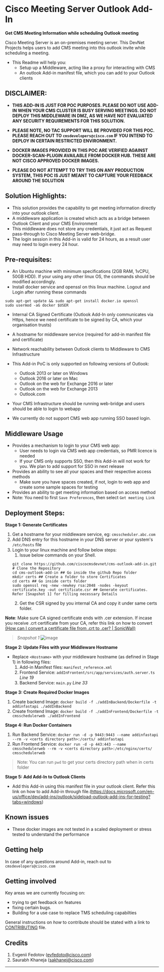 # Cisco Meeting Server Outlook Add-In
**Get CMS Meeting Information while scheduling Outlook meeting**

Cisco Meeting Server is an on-premises meeting server. This DevNet Projects helps users to add CMS meeting into this outlook invite while scheduling a meeting.

- This Readme will help you:
  - Setup up a Middleware, acting like a proxy for interacting with CMS
  - An outlook Add-in manifest file, which you can add to your Outlook clients

## DISCLAIMER: 

- **THIS ADD-IN IS JUST FOR POC PURPOSES. PLEASE DO NOT USE ADD-IN WHEN YOUR CMS CLUSTER IS BUSY SERVING MEETINGS. DO NOT DEPLOY THIS MIDDLEWARE IN DMZ, AS WE HAVE NOT EVALUATED ANY SECURITY REQUIREMENTS FOR THIS SOLUTION.**

- **PLEASE NOTE, NO TAC SUPPORT WILL BE PROVIDED FOR THIS POC. PLEASE REACH OUT TO `cmsdevelopers@cisco.com` IF YOU INTEND TO DEPLOY IN CERTAIN RESTRICTED ENVIRONMENT.**

- **DOCKER IMAGES PROVIDED IN THIS POC ARE  VERIFIED AGAINST  DOCKER-SCAN-PLUGIN AVAILABLE FROM DOCKER HUB. THESE ARE NOT CISCO APPROVED DOCKER IMAGES.**
  
- **PLEASE DO NOT ATTEMPT TO TRY THIS ON ANY PRODUCTION SYSTEM, THIS POC IS JUST MEANT TO CAPTURE YOUR FEEDBACK AROUND THE SOLUTION**

## Solution Highlights:

- This solution provides the capability to get meeting information directly into your outlook client.
- A middleware application is created which acts as a bridge between Outlook Client and your CMS Environment
- This middleware does not store any credentials, it just act as Request pass-through to Cisco Meeting Server web-bridge.
- The login session in this Add-in is valid for 24 hours, as a result user may need to login every 24 hour.


## Pre-requisites:
- An Ubuntu machine with minimum specifications (2GB RAM, 1vCPU, 50GB HDD). If your using any other linux OS, the commands should be modified accordingly.
- Install docker service and openssl on this linux machine. Logout and Login after running these commands
```shell
sudo apt-get update && sudo apt-get install docker.io openssl
sudo usermod -aG docker $USER
```
- Internal CA Signed Certificate (Outlook Add-In only communicates via Https, hence we need certificate to be signed by CA, which your organisation trusts)
- A hostname for middleware service (required for add-in manifest file and certificate)
- Network reachability between Outlook clients to Middleware to CMS Infrastructure
- This Add-in PoC is only supported on following versions of Outlook:
  - Outlook 2013 or later on Windows
  - Outlook 2016 or later on Mac
  - Outlook on the web for Exchange 2016 or later
  - Outlook on the web for Exchange 2013
  - Outlook.com

- Your CMS Infrastructure should be running web-bridge and users should be able to login to webapp
- We currently do not support CMS web app running SSO based login.



## Middleware Usage

- Provides a mechanism to login to your CMS web app:
	- User needs to login via CMS web app credentials, so PMR licence is needed
	- If your CMS only supports SSO, then this Add-in will not work for you. We plan to add support for SSO in next release
- Provides an ability to see all your spaces and their respective access methods
	- Make sure you have spaces created, if not, login to web app and create some sample spaces for testing
- Provides an ability to get meeting information based on access method
- Note: You need to first `Save Preferences`, then select `Get meeting Link`



## Deployment Steps:

**Stage 1: Generate Certificates**

1. Get a hostname for your middleware service, eg: `cmsscheduler.abc.com`
2. Add DNS entry for this hostname in your DNS server or your system's  `/etc/hosts` file
3. Login to your linux machine and follow below steps:
   1. Issue below commands on your Shell.
   ```shell
   git clone https://github.com/ciscocmsdevnet/cms-outlook-add-in.git # Clone the Repository
   cd cms-outlook-add-in ## Go inside the github Repo folder
   mkdir certs ## Create a folder to store Certificates
   cd certs ## Go inside certs folder
   sudo openssl req -new -newkey rsa:2048 -nodes -keyout certificate.key -out certificate.csr ## Generate certificates. Refer [Snapshot 1] for filling necessary Details
   ```
   2. Get the CSR signed by you internal CA and copy it under same certs folder.  

**Note**: Make sure CA signed certificate ends with .cer extension. If incase you receive .crt certificate from your CA, refer this link on how to convert [(How can I convert a certificate file from .crt to .cer? | SonicWall)](https://www.sonicwall.com/support/knowledge-base/how-can-i-convert-a-certificate-file-from-crt-to-cer/170504597576961/)

> *Snapshot 1*
![image](https://user-images.githubusercontent.com/40081345/164265718-abe7afa5-390a-4e57-93ec-62e7a538d7da.png)
	
**Stage 2: Update Files with your Middleware Hostname**
	
- Replace `<Hostname>` with your middleware hostname (as defined in Stage 1) in following files:
   1. Add-in Manifest files: `manifest_reference.xml`
   2. Frontend Service: `addInFrontent/src/app/services/auth.server.ts` *Line 19*
   3. Backend Service: `main.py` *Line 33*

**Stage 3: Create Required Docker Images**

1. Create backend Image: `docker build -f ./addInBackend/Dockerfile -t addinfastapi ./addInBackend`
2. Create frontend Image: `docker build -f ./addInFrontend/Dockerfile -t cmsschedulerweb ./addInFrontend`

**Stage 4: Run Docker Containers**
1. Run Backend Service: `docker run -d -p 9443:9443 --name addinfastapi --rm -v <certs directory path>:/certs/ addinfastapi`
2. Run Frontend Service: `docker run -d -p 443:443 --name cmsschedulerweb --rm -v <certs directory path>:/etc/nginx/certs/ cmsschedulerweb`

> Note: You can run  `pwd` to get your certs directory path when in certs folder

**Stage 5: Add Add-In to Outlook Clients**
	
- Add this Add-in using this manifest file in your outlook client. Refer this link on how to add Add-in through file.(https://docs.microsoft.com/en-us/office/dev/add-ins/outlook/sideload-outlook-add-ins-for-testing?tabs=windows)


## Known issues

- These docker images are not tested in a scaled deployment or stress tested to understand the performance
  
## Getting help

In case of any questions around Add-in, reach out to `cmsdevelopers@cisco.com`

## Getting involved

Key areas we are currently focusing on:
  - trying to get feedback on features
  - fixing certain bugs.
  - Building for a use case to replace TMS scheduling capabilties

General instructions on _how_ to contribute should be stated with a link to [CONTRIBUTING](./CONTRIBUTING.md) file.

## Credits

1. Evgenii Fedotov (evfedoto@cisco.com)
2. Saurabh Khaneja (sakhanej@cisco.com)
----
